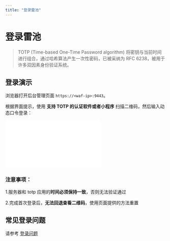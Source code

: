 ```yaml
---
title: "登录雷池"
---
```


# 登录雷池

> TOTP (Time-based One-Time Password algorithm) 将密钥与当前时间进行组合，通过哈希算法产生一次性密码，已被采纳为 RFC 6238，被用于许多双因素身份验证系统。

## 登录演示

浏览器打开后台管理页面 `https://<waf-ip>:9443`。

根据界面提示，使用 **支持 TOTP 的认证软件或者小程序** 扫描二维码，然后输入动态口令登录：

<iframe src="//player.bilibili.com/player.html?aid=748637002&bvid=BV1wC4y177zN&cid=1339420830&p=1" scrolling="no" border="0" frameBorder="no" framespacing="0" allowFullScreen='{true}'
style={{ width: '100%', height: '350px' }}
></iframe>

### 注意事项：

1.服务器和 totp 应用的**时间必须保持一致**，否则无法验证通过

2.完成首次登录后，**无法回退查看二维码**，使用页面提供的方法重置

## 常见登录问题

请参考 [登录问题](/faq/login)
